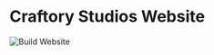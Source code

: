 # Craftory Studios Website

![Build Website](https://github.com/CraftoryStudios/website/workflows/Build%20Website/badge.svg?branch=main)
